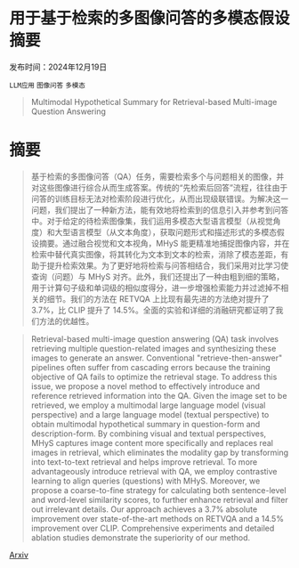 # 用于基于检索的多图像问答的多模态假设摘要

发布时间：2024年12月19日

`LLM应用` `图像问答` `多模态`

> Multimodal Hypothetical Summary for Retrieval-based Multi-image Question Answering

# 摘要

> 基于检索的多图像问答（QA）任务，需要检索多个与问题相关的图像，并对这些图像进行综合从而生成答案。传统的“先检索后回答”流程，往往由于问答的训练目标无法对检索阶段进行优化，从而出现级联错误。为解决这一问题，我们提出了一种新方法，能有效地将检索到的信息引入并参考到问答中。对于给定的待检索图像集，我们运用多模态大型语言模型（从视觉角度）和大型语言模型（从文本角度），获取问题形式和描述形式的多模态假设摘要。通过融合视觉和文本视角，MHyS 能更精准地捕捉图像内容，并在检索中替代真实图像，将其转化为文本到文本的检索，消除了模态差距，有助于提升检索效果。为了更好地将检索与问答相结合，我们采用对比学习使查询（问题）与 MHyS 对齐。此外，我们还提出了一种由粗到细的策略，用于计算句子级和单词级的相似度得分，进一步增强检索能力并过滤掉不相关的细节。我们的方法在 RETVQA 上比现有最先进的方法绝对提升了 3.7%，比 CLIP 提升了 14.5%。全面的实验和详细的消融研究都证明了我们方法的优越性。

> Retrieval-based multi-image question answering (QA) task involves retrieving multiple question-related images and synthesizing these images to generate an answer. Conventional "retrieve-then-answer" pipelines often suffer from cascading errors because the training objective of QA fails to optimize the retrieval stage. To address this issue, we propose a novel method to effectively introduce and reference retrieved information into the QA. Given the image set to be retrieved, we employ a multimodal large language model (visual perspective) and a large language model (textual perspective) to obtain multimodal hypothetical summary in question-form and description-form. By combining visual and textual perspectives, MHyS captures image content more specifically and replaces real images in retrieval, which eliminates the modality gap by transforming into text-to-text retrieval and helps improve retrieval. To more advantageously introduce retrieval with QA, we employ contrastive learning to align queries (questions) with MHyS. Moreover, we propose a coarse-to-fine strategy for calculating both sentence-level and word-level similarity scores, to further enhance retrieval and filter out irrelevant details. Our approach achieves a 3.7% absolute improvement over state-of-the-art methods on RETVQA and a 14.5% improvement over CLIP. Comprehensive experiments and detailed ablation studies demonstrate the superiority of our method.

[Arxiv](https://arxiv.org/abs/2412.14880)